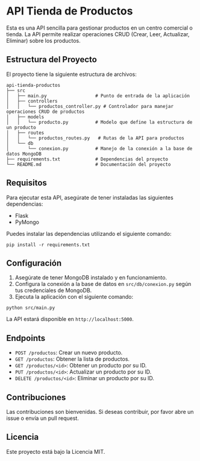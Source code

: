 # API Tienda de Productos

Esta es una API sencilla para gestionar productos en un centro comercial o tienda. La API permite realizar operaciones CRUD (Crear, Leer, Actualizar, Eliminar) sobre los productos.

## Estructura del Proyecto

El proyecto tiene la siguiente estructura de archivos:

```
api-tienda-productos
├── src
│   ├── main.py                  # Punto de entrada de la aplicación
│   ├── controllers
│   │   └── productos_controller.py # Controlador para manejar operaciones CRUD de productos
│   ├── models
│   │   └── producto.py          # Modelo que define la estructura de un producto
│   ├── routes
│   │   └── productos_routes.py   # Rutas de la API para productos
│   └── db
│       └── conexion.py          # Manejo de la conexión a la base de datos MongoDB
├── requirements.txt             # Dependencias del proyecto
└── README.md                    # Documentación del proyecto
```

## Requisitos

Para ejecutar esta API, asegúrate de tener instaladas las siguientes dependencias:

- Flask
- PyMongo

Puedes instalar las dependencias utilizando el siguiente comando:

```
pip install -r requirements.txt
```

## Configuración

1. Asegúrate de tener MongoDB instalado y en funcionamiento.
2. Configura la conexión a la base de datos en `src/db/conexion.py` según tus credenciales de MongoDB.
3. Ejecuta la aplicación con el siguiente comando:

```
python src/main.py
```

La API estará disponible en `http://localhost:5000`.

## Endpoints

- `POST /productos`: Crear un nuevo producto.
- `GET /productos`: Obtener la lista de productos.
- `GET /productos/<id>`: Obtener un producto por su ID.
- `PUT /productos/<id>`: Actualizar un producto por su ID.
- `DELETE /productos/<id>`: Eliminar un producto por su ID.

## Contribuciones

Las contribuciones son bienvenidas. Si deseas contribuir, por favor abre un issue o envía un pull request.

## Licencia

Este proyecto está bajo la Licencia MIT.